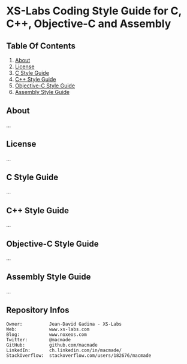 XS-Labs Coding Style Guide for C, C++, Objective-C and Assembly
===============================================================

Table Of Contents
-----------------

 1. [About]()
 1. [License]()
 1. [C Style Guide]()
 1. [C++ Style Guide]()
 1. [Objective-C Style Guide]()
 1. [Assembly Style Guide]()

About
-----

...

License
-------

...

C Style Guide
-------------

...

C++ Style Guide
---------------

...

Objective-C Style Guide
-----------------------

...

Assembly Style Guide
--------------------

...

Repository Infos
----------------

    Owner:			Jean-David Gadina - XS-Labs
    Web:			www.xs-labs.com
    Blog:			www.noxeos.com
    Twitter:		@macmade
    GitHub:			github.com/macmade
    LinkedIn:		ch.linkedin.com/in/macmade/
    StackOverflow:	stackoverflow.com/users/182676/macmade
